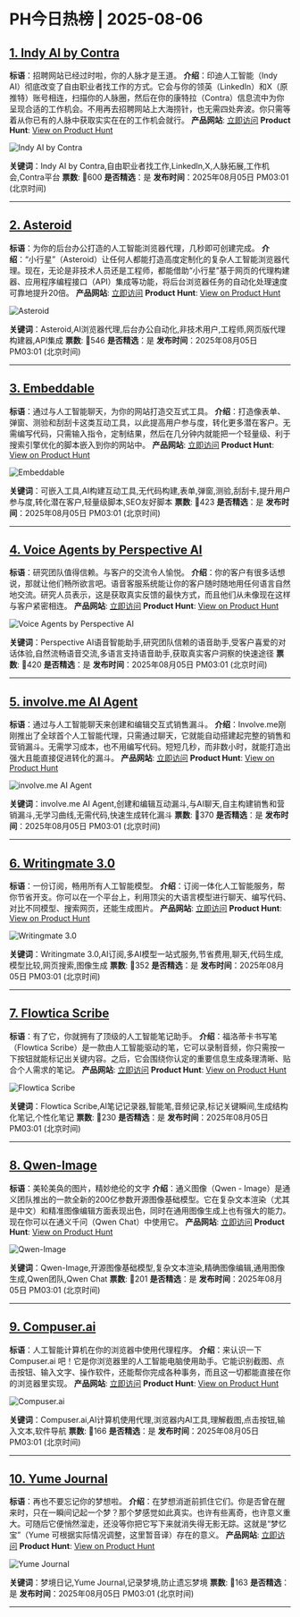 # PH今日热榜 | 2025-08-06

## [1. Indy AI by Contra](https://www.producthunt.com/products/contra-2?utm_campaign=producthunt-api&utm_medium=api-v2&utm_source=Application%3A+dev+%28ID%3A+189358%29)
**标语**：招聘网站已经过时啦，你的人脉才是王道。
**介绍**：印迪人工智能（Indy AI）彻底改变了自由职业者找工作的方式。它会与你的领英（LinkedIn）和X（原推特）账号相连，扫描你的人脉圈，然后在你的康特拉（Contra）信息流中为你呈现合适的工作机会。不用再去招聘网站上大海捞针，也无需四处奔波。你只需等着从你已有的人脉中获取实实在在的工作机会就行。
**产品网站**: [立即访问](https://www.producthunt.com/r/SX6UYISHBPNHQX?utm_campaign=producthunt-api&utm_medium=api-v2&utm_source=Application%3A+dev+%28ID%3A+189358%29)
**Product Hunt**: [View on Product Hunt](https://www.producthunt.com/products/contra-2?utm_campaign=producthunt-api&utm_medium=api-v2&utm_source=Application%3A+dev+%28ID%3A+189358%29)

![Indy AI by Contra](https://ph-files.imgix.net/76254ee4-1e26-4492-b937-ec486f01c101.png?auto=format)

**关键词**：Indy AI by Contra,自由职业者找工作,LinkedIn,X,人脉拓展,工作机会,Contra平台
**票数**: 🔺600
**是否精选**：是
**发布时间**：2025年08月05日 PM03:01 (北京时间)

---

## [2. Asteroid](https://www.producthunt.com/products/asteroid-3?utm_campaign=producthunt-api&utm_medium=api-v2&utm_source=Application%3A+dev+%28ID%3A+189358%29)
**标语**：为你的后台办公打造的人工智能浏览器代理，几秒即可创建完成。
**介绍**：“小行星”（Asteroid）让任何人都能打造高度定制化的复杂人工智能浏览器代理。现在，无论是非技术人员还是工程师，都能借助“小行星”基于网页的代理构建器、应用程序编程接口（API）集成等功能，将后台浏览器任务的自动化处理速度可靠地提升20倍。
**产品网站**: [立即访问](https://www.producthunt.com/r/6T3DYXEZLAYVHC?utm_campaign=producthunt-api&utm_medium=api-v2&utm_source=Application%3A+dev+%28ID%3A+189358%29)
**Product Hunt**: [View on Product Hunt](https://www.producthunt.com/products/asteroid-3?utm_campaign=producthunt-api&utm_medium=api-v2&utm_source=Application%3A+dev+%28ID%3A+189358%29)

![Asteroid](https://ph-files.imgix.net/290f1c9e-10d6-46c0-bb68-dd46e3be998e.png?auto=format)

**关键词**：Asteroid,AI浏览器代理,后台办公自动化,非技术用户,工程师,网页版代理构建器,API集成
**票数**: 🔺546
**是否精选**：是
**发布时间**：2025年08月05日 PM03:01 (北京时间)

---

## [3. Embeddable](https://www.producthunt.com/products/embeddable-ai?utm_campaign=producthunt-api&utm_medium=api-v2&utm_source=Application%3A+dev+%28ID%3A+189358%29)
**标语**：通过与人工智能聊天，为你的网站打造交互式工具。
**介绍**：打造像表单、弹窗、测验和刮刮卡这类互动工具，以此提高用户参与度，转化更多潜在客户。无需编写代码，只需输入指令，定制结果，然后在几分钟内就能把一个轻量级、利于搜索引擎优化的脚本嵌入到你的网站中。
**产品网站**: [立即访问](https://www.producthunt.com/r/5HWCIKD7LAZSLS?utm_campaign=producthunt-api&utm_medium=api-v2&utm_source=Application%3A+dev+%28ID%3A+189358%29)
**Product Hunt**: [View on Product Hunt](https://www.producthunt.com/products/embeddable-ai?utm_campaign=producthunt-api&utm_medium=api-v2&utm_source=Application%3A+dev+%28ID%3A+189358%29)

![Embeddable](https://ph-files.imgix.net/d758b8fd-7f6c-43a2-9a4a-5f2da01393c2.png?auto=format)

**关键词**：可嵌入工具,AI构建互动工具,无代码构建,表单,弹窗,测验,刮刮卡,提升用户参与度,转化潜在客户,轻量级脚本,SEO友好脚本
**票数**: 🔺423
**是否精选**：是
**发布时间**：2025年08月05日 PM03:01 (北京时间)

---

## [4. Voice Agents by Perspective AI](https://www.producthunt.com/products/perspective-ai?utm_campaign=producthunt-api&utm_medium=api-v2&utm_source=Application%3A+dev+%28ID%3A+189358%29)
**标语**：研究团队值得信赖。与客户的交流令人愉悦。
**介绍**：你的客户有很多话想说，那就让他们畅所欲言吧。语音客服系统能让你的客户随时随地用任何语言自然地交流。研究人员表示，这是获取真实反馈的最快方式，而且他们从未像现在这样与客户紧密相连。
**产品网站**: [立即访问](https://www.producthunt.com/r/GYO4ID5UPB3KK2?utm_campaign=producthunt-api&utm_medium=api-v2&utm_source=Application%3A+dev+%28ID%3A+189358%29)
**Product Hunt**: [View on Product Hunt](https://www.producthunt.com/products/perspective-ai?utm_campaign=producthunt-api&utm_medium=api-v2&utm_source=Application%3A+dev+%28ID%3A+189358%29)

![Voice Agents by Perspective AI](https://ph-files.imgix.net/02878455-2baa-4c84-8b72-93a2c97833fd.png?auto=format)

**关键词**：Perspective AI语音智能助手,研究团队信赖的语音助手,受客户喜爱的对话体验,自然流畅语音交流,多语言支持语音助手,获取真实客户洞察的快速途径
**票数**: 🔺420
**是否精选**：是
**发布时间**：2025年08月05日 PM03:01 (北京时间)

---

## [5. involve.me AI Agent](https://www.producthunt.com/products/involve-me?utm_campaign=producthunt-api&utm_medium=api-v2&utm_source=Application%3A+dev+%28ID%3A+189358%29)
**标语**：通过与人工智能聊天来创建和编辑交互式销售漏斗。
**介绍**：Involve.me刚刚推出了全球首个人工智能代理，只需通过聊天，它就能自动搭建起完整的销售和营销漏斗。无需学习成本，也不用编写代码。短短几秒，而非数小时，就能打造出强大且能直接促进转化的漏斗。
**产品网站**: [立即访问](https://www.producthunt.com/r/27FIGNQKZ7XSB3?utm_campaign=producthunt-api&utm_medium=api-v2&utm_source=Application%3A+dev+%28ID%3A+189358%29)
**Product Hunt**: [View on Product Hunt](https://www.producthunt.com/products/involve-me?utm_campaign=producthunt-api&utm_medium=api-v2&utm_source=Application%3A+dev+%28ID%3A+189358%29)

![involve.me AI Agent](https://ph-files.imgix.net/0ffb3ea5-8cac-44ae-be58-493f9d286147.png?auto=format)

**关键词**：involve.me AI Agent,创建和编辑互动漏斗,与AI聊天,自主构建销售和营销漏斗,无学习曲线,无需代码,快速生成转化漏斗
**票数**: 🔺370
**是否精选**：是
**发布时间**：2025年08月05日 PM03:01 (北京时间)

---

## [6. Writingmate 3.0](https://www.producthunt.com/products/writingmate-ai?utm_campaign=producthunt-api&utm_medium=api-v2&utm_source=Application%3A+dev+%28ID%3A+189358%29)
**标语**：一份订阅，畅用所有人工智能模型。
**介绍**：订阅一体化人工智能服务，帮你节省开支。你可以在一个平台上，利用顶尖的大语言模型进行聊天、编写代码、对比不同模型、搜索网页，还能生成图片。
**产品网站**: [立即访问](https://www.producthunt.com/r/CH3Y6NVKHBSVCX?utm_campaign=producthunt-api&utm_medium=api-v2&utm_source=Application%3A+dev+%28ID%3A+189358%29)
**Product Hunt**: [View on Product Hunt](https://www.producthunt.com/products/writingmate-ai?utm_campaign=producthunt-api&utm_medium=api-v2&utm_source=Application%3A+dev+%28ID%3A+189358%29)

![Writingmate 3.0](https://ph-files.imgix.net/367d8e49-95e1-4032-9915-555b1f30b49f.png?auto=format)

**关键词**：Writingmate 3.0,AI订阅,多AI模型一站式服务,节省费用,聊天,代码生成,模型比较,网页搜索,图像生成
**票数**: 🔺352
**是否精选**：是
**发布时间**：2025年08月05日 PM03:01 (北京时间)

---

## [7. Flowtica Scribe](https://www.producthunt.com/products/flowtica-scribe?utm_campaign=producthunt-api&utm_medium=api-v2&utm_source=Application%3A+dev+%28ID%3A+189358%29)
**标语**：有了它，你就拥有了顶级的人工智能笔记助手。
**介绍**：福洛蒂卡书写笔（Flowtica Scribe）是一款由人工智能驱动的笔，它可以录制音频，你只需按一下按钮就能标记出关键内容。之后，它会围绕你认定的重要信息生成条理清晰、贴合个人需求的笔记。
**产品网站**: [立即访问](https://www.producthunt.com/r/JGZZMYQXDDP4LP?utm_campaign=producthunt-api&utm_medium=api-v2&utm_source=Application%3A+dev+%28ID%3A+189358%29)
**Product Hunt**: [View on Product Hunt](https://www.producthunt.com/products/flowtica-scribe?utm_campaign=producthunt-api&utm_medium=api-v2&utm_source=Application%3A+dev+%28ID%3A+189358%29)

![Flowtica Scribe](https://ph-files.imgix.net/4b08bc3c-38b4-47ce-bab3-02f76fc80861.png?auto=format)

**关键词**：Flowtica Scribe,AI笔记记录器,智能笔,音频记录,标记关键瞬间,生成结构化笔记,个性化笔记
**票数**: 🔺230
**是否精选**：是
**发布时间**：2025年08月05日 PM03:01 (北京时间)

---

## [8. Qwen-Image](https://www.producthunt.com/products/qwen3?utm_campaign=producthunt-api&utm_medium=api-v2&utm_source=Application%3A+dev+%28ID%3A+189358%29)
**标语**：美轮美奂的图片，精妙绝伦的文字
**介绍**：通义图像（Qwen - Image）是通义团队推出的一款全新的200亿参数开源图像基础模型。它在复杂文本渲染（尤其是中文）和精准图像编辑方面表现出色，同时在通用图像生成上也有强大的能力。现在你可以在通义千问（Qwen Chat）中使用它。
**产品网站**: [立即访问](https://www.producthunt.com/r/3BEFNK4MUIYXLX?utm_campaign=producthunt-api&utm_medium=api-v2&utm_source=Application%3A+dev+%28ID%3A+189358%29)
**Product Hunt**: [View on Product Hunt](https://www.producthunt.com/products/qwen3?utm_campaign=producthunt-api&utm_medium=api-v2&utm_source=Application%3A+dev+%28ID%3A+189358%29)

![Qwen-Image](https://ph-files.imgix.net/368c73ee-a05b-4d8a-a01a-4dbdc333e07d.jpeg?auto=format)

**关键词**：Qwen-Image,开源图像基础模型,复杂文本渲染,精确图像编辑,通用图像生成,Qwen团队,Qwen Chat
**票数**: 🔺201
**是否精选**：是
**发布时间**：2025年08月05日 PM03:01 (北京时间)

---

## [9. Compuser.ai](https://www.producthunt.com/products/compuser-ai?utm_campaign=producthunt-api&utm_medium=api-v2&utm_source=Application%3A+dev+%28ID%3A+189358%29)
**标语**：人工智能计算机在你的浏览器中使用代理程序。
**介绍**：来认识一下 Compuser.ai 吧！它是你浏览器里的人工智能电脑使用助手。它能识别截图、点击按钮、输入文字、操作软件，还能帮你完成各种事务，而且这一切都能直接在你的浏览器里实现。
**产品网站**: [立即访问](https://www.producthunt.com/r/P2DH5EWT4FZZSN?utm_campaign=producthunt-api&utm_medium=api-v2&utm_source=Application%3A+dev+%28ID%3A+189358%29)
**Product Hunt**: [View on Product Hunt](https://www.producthunt.com/products/compuser-ai?utm_campaign=producthunt-api&utm_medium=api-v2&utm_source=Application%3A+dev+%28ID%3A+189358%29)

![Compuser.ai](https://ph-files.imgix.net/d321521d-4f3d-47aa-b0cf-8d961da2142b.jpeg?auto=format)

**关键词**：Compuser.ai,AI计算机使用代理,浏览器内AI工具,理解截图,点击按钮,输入文本,软件导航
**票数**: 🔺166
**是否精选**：是
**发布时间**：2025年08月05日 PM03:01 (北京时间)

---

## [10. Yume Journal](https://www.producthunt.com/products/yume-journal?utm_campaign=producthunt-api&utm_medium=api-v2&utm_source=Application%3A+dev+%28ID%3A+189358%29)
**标语**：再也不要忘记你的梦想啦。
**介绍**：在梦想消逝前抓住它们。你是否曾在醒来时，只在一瞬间记起一个梦？那个梦感觉如此真实。也许有些离奇，也许意义重大。可随后它便悄然溜走，还没等你把它写下来就消失得无影无踪。这就是“梦忆宝”（Yume 可根据实际情况调整，这里暂音译）存在的意义。
**产品网站**: [立即访问](https://www.producthunt.com/r/42COUU2SZX4IZC?utm_campaign=producthunt-api&utm_medium=api-v2&utm_source=Application%3A+dev+%28ID%3A+189358%29)
**Product Hunt**: [View on Product Hunt](https://www.producthunt.com/products/yume-journal?utm_campaign=producthunt-api&utm_medium=api-v2&utm_source=Application%3A+dev+%28ID%3A+189358%29)

![Yume Journal](https://ph-files.imgix.net/2f44e8ab-f6c8-44da-89af-32fead71d9fa.png?auto=format)

**关键词**：梦境日记,Yume Journal,记录梦境,防止遗忘梦境
**票数**: 🔺163
**是否精选**：是
**发布时间**：2025年08月05日 PM03:01 (北京时间)

---

